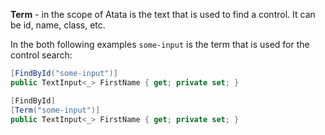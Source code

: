 **Term** - in the scope of Atata is the text that is used to find a control. It can be id, name, class, etc.

In the both following examples `some-input` is the term that is used for the control search:

```cs
[FindById("some-input")]
public TextInput<_> FirstName { get; private set; }
```
```cs
[FindById]
[Term("some-input")]
public TextInput<_> FirstName { get; private set; }
```